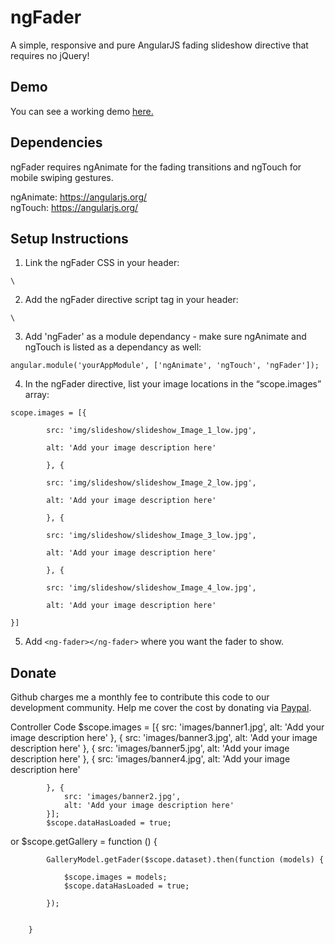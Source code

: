 # ngFader
A simple, responsive and pure AngularJS fading slideshow directive that requires no jQuery!

## Demo
You can see a working demo [here.](http://www.thetexans.org)

## Dependencies
ngFader requires ngAnimate for the fading transitions and ngTouch for mobile swiping gestures. 

ngAnimate:
https://angularjs.org/ <br>
ngTouch:
https://angularjs.org/

## Setup Instructions
1. Link the ngFader CSS in your header:<br>
<pre><code>\<link type="text/css" rel="stylesheet" href="css/ngFader.css"></code></pre>
2. Add the ngFader directive script tag in your header: <br>
<pre><code>\<script src="js/directives/ngFader.js"></script></code></pre>
3. Add 'ngFader' as a module dependancy - make sure ngAnimate and ngTouch is listed as a dependancy as well:
<pre><code>angular.module('yourAppModule', ['ngAnimate', 'ngTouch', 'ngFader']);</code></pre>
4. In the ngFader directive, list your image locations in the “scope.images” array: <br>
<pre><code>scope.images = [{<br>
		src: 'img/slideshow/slideshow_Image_1_low.jpg',<br>
		alt: 'Add your image description here'<br>
		}, {<br>
		src: 'img/slideshow/slideshow_Image_2_low.jpg',<br>
		alt: 'Add your image description here'<br>
		}, {<br>
		src: 'img/slideshow/slideshow_Image_3_low.jpg',<br>
		alt: 'Add your image description here'<br>
		}, {<br>
		src: 'img/slideshow/slideshow_Image_4_low.jpg',<br>
		alt: 'Add your image description here'<br>
}]</code></pre>
5. Add <code>\<ng-fader>\</ng-fader></code> where you want the fader to show.<br>

<ng-fader data-images="images" autostart=true timer="5000"  ng-if="dataHasLoaded" showdots=false></ng-fader>


## Donate 
Github charges me a monthly fee to contribute this code to our development community. Help me cover the cost by donating via [Paypal](https://www.paypal.com/cgi-bin/webscr?cmd=_s-xclick&hosted_button_id=2SYBU2SUZCJUE).

Controller Code
    $scope.images = [{
                src: 'images/banner1.jpg',
                alt: 'Add your image description here'
            }, {
                src: 'images/banner3.jpg',
                alt: 'Add your image description here'
            }, {
                src: 'images/banner5.jpg',
                alt: 'Add your image description here'
            }, {
                src: 'images/banner4.jpg',
                alt: 'Add your image description here'

            }, {
                src: 'images/banner2.jpg',
                alt: 'Add your image description here'
            }];
            $scope.dataHasLoaded = true;
 or
 $scope.getGallery = function () {
          
            GalleryModel.getFader($scope.dataset).then(function (models) {

                $scope.images = models;
                $scope.dataHasLoaded = true;
              
            });


        }

